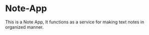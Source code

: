 # Note-App
This is a Note App, It functions as a service for making text notes in organized manner.
